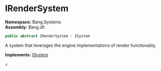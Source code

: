 # IRenderSystem

**Namespace:** Bang.Systems \
**Assembly:** Bang.dll

```csharp
public abstract IRenderSystem : ISystem
```

A system that leverages the engine implementations of render functionality.

**Implements:** _[ISystem](../..//Bang/Systems/ISystem.html)_



⚡